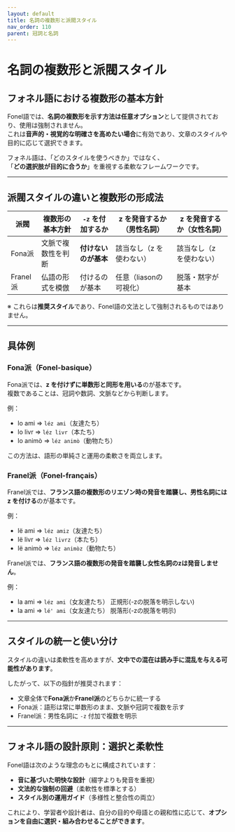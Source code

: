 ```yaml
---
layout: default
title: 名詞の複数形と派閥スタイル
nav_order: 110
parent: 冠詞と名詞
---
```


# 名詞の複数形と派閥スタイル

## フォネル語における複数形の基本方針

Fonel語では、**名詞の複数形を示す方法は任意オプション**として提供されており、使用は強制されません。  
これは**音声的・視覚的な明確さを高めたい場合**に有効であり、文章のスタイルや目的に応じて選択できます。

フォネル語は、「どのスタイルを使うべきか」ではなく、  
「**どの選択肢が目的に合うか**」を重視する柔軟なフレームワークです。

---

## 派閥スタイルの違いと複数形の形成法

| 派閥     | 複数形の基本方針          | `-z` を付加するか    | z を発音するか（男性名詞） | z を発音するか（女性名詞） |
|----------|---------------------------|----------------------|----------------------------|----------------------------|
| Fona派   | 文脈で複数性を判断        | **付けないのが基本** | 該当なし（z を使わない）   | 該当なし（z を使わない）   |
| Franel派 | 仏語の形式を模倣          | 付けるのが基本       | 任意（liasonの可視化）     | 脱落・黙字が基本           |

※ これらは**推奨スタイル**であり、Fonel語の文法として強制されるものではありません。

---

## 具体例

### Fona派（Fonel-basique）

Fona派では、**z を付けずに単数形と同形を用いる**のが基本です。  
複数であることは、冠詞や数詞、文脈などから判断します。

例：

- lo ami   ⇒ `léz ami`（友達たち）  
- lo livr  ⇒ `léz livr`（本たち）  
- lo animò ⇒ `léz animò`（動物たち）

この方法は、語形の単純さと運用の柔軟さを両立します。

### Franel派（Fonel-français）

Franel派では、**フランス語の複数形のリエゾン時の発音を踏襲し、男性名詞にはz を付ける**のが基本です。  

例：

- lë ami   ⇒ `léz amiz`（友達たち）  
- lë livr  ⇒ `léz livrz`（本たち）  
- lë animò ⇒ `léz animòz`（動物たち）


Franel派では、**フランス語の複数形の発音を踏襲し女性名詞のzは発音しません**。  

例：

- la ami   ⇒ `léz ami`（女友達たち）  正規形(-zの脱落を明示しない)
- la ami   ⇒ `lé' ami`（女友達たち）  脱落形(-zの脱落を明示)



---

## スタイルの統一と使い分け

スタイルの違いは柔軟性を高めますが、**文中での混在は読み手に混乱を与える可能性があります**。

したがって、以下の指針が推奨されます：

- 文章全体で**Fona派**か**Franel派**のどちらかに統一する  
- Fona派：語形は常に単数形のまま、文脈や冠詞で複数を示す  
- Franel派：男性名詞に `-z` 付加で複数を明示

---

## フォネル語の設計原則：選択と柔軟性

Fonel語は次のような理念のもとに構成されています：

- **音に基づいた明快な設計**（綴字よりも発音を重視）  
- **文法的な強制の回避**（柔軟性を標準とする）  
- **スタイル別の運用ガイド**（多様性と整合性の両立）

これにより、学習者や設計者は、自分の目的や母語との親和性に応じて、**オプションを自由に選択・組み合わせることができます**。
